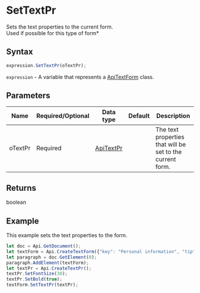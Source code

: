 # SetTextPr

Sets the text properties to the current form.\
Used if possible for this type of form*

## Syntax

```javascript
expression.SetTextPr(oTextPr);
```

`expression` - A variable that represents a [ApiTextForm](../ApiTextForm.md) class.

## Parameters

| **Name** | **Required/Optional** | **Data type** | **Default** | **Description** |
| ------------- | ------------- | ------------- | ------------- | ------------- |
| oTextPr | Required | [ApiTextPr](../../ApiTextPr/ApiTextPr.md) |  | The text properties that will be set to the current form. |

## Returns

boolean

## Example

This example sets the text properties to the form.

```javascript editor-docx
let doc = Api.GetDocument();
let textForm = Api.CreateTextForm({"key": "Personal information", "tip": "Enter your first name", "required": true, "placeholder": "First name", "comb": true, "maxCharacters": 10, "cellWidth": 3, "multiLine": false, "autoFit": false});
let paragraph = doc.GetElement(0);
paragraph.AddElement(textForm);
let textPr = Api.CreateTextPr();
textPr.SetFontSize(30);
textPr.SetBold(true);
textForm.SetTextPr(textPr);
```
